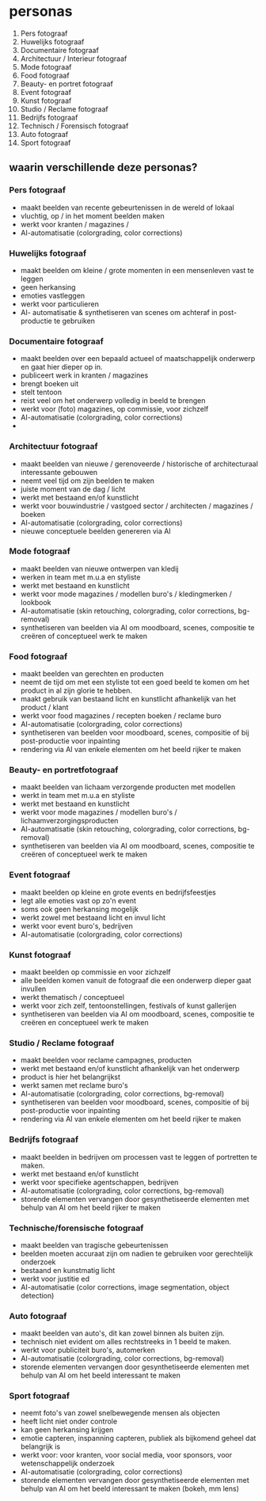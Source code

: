 # personas

1. Pers fotograaf
2. Huwelijks fotograaf
3. Documentaire fotograaf
4. Architectuur / Interieur fotograaf
5. Mode fotograaf
6. Food fotograaf
7. Beauty- en portret fotograaf
8. Event fotograaf
9. Kunst fotograaf
10. Studio / Reclame fotograaf
11. Bedrijfs fotograaf
12. Technisch / Forensisch fotograaf
13. Auto fotograaf
14. Sport fotograaf


## waarin verschillende deze personas?

### Pers fotograaf

- maakt beelden van recente gebeurtenissen in de wereld of lokaal
- vluchtig, op / in het moment beelden maken
- werkt voor kranten / magazines /
- AI-automatisatie (colorgrading, color corrections)


### Huwelijks fotograaf

- maakt beelden om kleine / grote momenten in een mensenleven vast te leggen
- geen herkansing
- emoties vastleggen
- werkt voor particulieren
- AI- automatisatie & synthetiseren van scenes om achteraf in post-productie te gebruiken


### Documentaire fotograaf

- maakt beelden over een bepaald actueel of maatschappelijk onderwerp en gaat hier dieper op in.
- publiceert werk in kranten / magazines
- brengt boeken uit
- stelt tentoon
- reist veel om het onderwerp volledig in beeld te brengen
- werkt voor (foto) magazines, op commissie, voor zichzelf
- AI-automatisatie (colorgrading, color corrections)
-

### Architectuur fotograaf

- maakt beelden van nieuwe / gerenoveerde / historische of architecturaal interessante gebouwen
- neemt veel tijd om zijn beelden te maken
- juiste moment van de dag / licht
- werkt met bestaand en/of kunstlicht
- werkt voor bouwindustrie / vastgoed sector / architecten / magazines / boeken
- AI-automatisatie (colorgrading, color corrections)
- nieuwe conceptuele beelden genereren via AI


### Mode fotograaf

- maakt beelden van nieuwe ontwerpen van kledij
- werken in team met m.u.a en styliste
- werkt met bestaand en kunstlicht
- werkt voor mode magazines / modellen buro's / kledingmerken / lookbook
- AI-automatisatie (skin retouching, colorgrading, color corrections, bg-removal)
- synthetiseren van beelden via AI om moodboard, scenes, compositie te creëren of conceptueel werk te maken


### Food fotograaf

- maakt beelden van gerechten en producten
- neemt de tijd om met een styliste tot een goed beeld te komen om het product in al zijn glorie te hebben.
- maakt gebruik van bestaand licht en kunstlicht afhankelijk van het product / klant
- werkt voor food magazines / recepten boeken / reclame buro
- AI-automatisatie (colorgrading, color corrections)
- synthetiseren van beelden voor moodboard, scenes, compositie of bij post-productie voor inpainting
- rendering via AI van enkele elementen om het beeld rijker te maken


### Beauty- en portretfotograaf

- maakt beelden van lichaam verzorgende producten met modellen
- werkt in team met m.u.a en styliste
- werkt met bestaand en kunstlicht
- werkt voor mode magazines / modellen buro's / lichaamverzorgingsproducten
- AI-automatisatie (skin retouching, colorgrading, color corrections, bg-removal)
- synthetiseren van beelden via AI om moodboard, scenes, compositie te creëren of conceptueel werk te maken


### Event fotograaf

- maakt beelden op kleine en grote events en bedrijfsfeestjes
- legt alle emoties vast op zo'n event
- soms ook geen herkansing mogelijk
- werkt zowel met bestaand licht en invul licht
- werkt voor event buro's, bedrijven
- AI-automatisatie (colorgrading, color corrections)


### Kunst fotograaf

- maakt beelden op commissie en voor zichzelf
- alle beelden komen vanuit de fotograaf die een onderwerp dieper gaat invullen
- werkt thematisch / conceptueel
- werkt voor zich zelf, tentoonstellingen, festivals of kunst gallerijen
- synthetiseren van beelden via AI om moodboard, scenes, compositie te creëren en conceptueel werk te maken


### Studio / Reclame fotograaf

- maakt beelden voor reclame campagnes, producten
- werkt met bestaand en/of kunstlicht afhankelijk van het onderwerp
- product is hier het belangrijkst
- werkt samen met reclame buro's
- AI-automatisatie (colorgrading, color corrections, bg-removal)
- synthetiseren van beelden voor moodboard, scenes, compositie of bij post-productie voor inpainting
- rendering via AI van enkele elementen om het beeld rijker te maken


### Bedrijfs fotograaf

- maakt beelden in bedrijven om processen vast te leggen of portretten te maken.
- werkt met bestaand en/of kunstlicht
- werkt voor specifieke agentschappen, bedrijven
- AI-automatisatie (colorgrading, color corrections, bg-removal)
- storende elementen vervangen door gesynthetiseerde elementen met behulp van AI om het beeld rijker te maken



### Technische/forensische fotograaf

- maakt beelden van tragische gebeurtenissen
- beelden moeten accuraat zijn om nadien te gebruiken voor gerechtelijk onderzoek
- bestaand en kunstmatig licht
- werkt voor justitie ed
- AI-automatisatie (color corrections, image segmentation, object detection)



### Auto fotograaf

- maakt beelden van auto's, dit kan zowel binnen als buiten zijn.
- technisch niet evident om alles rechtstreeks in 1 beeld te maken.
- werkt voor publiciteit buro's, automerken
- AI-automatisatie (colorgrading, color corrections, bg-removal)
- storende elementen vervangen door gesynthetiseerde elementen met behulp van AI om het beeld interessant te maken


### Sport fotograaf

- neemt foto's van zowel snelbewegende mensen als objecten
- heeft licht niet onder controle
- kan geen herkansing krijgen
- emotie capteren, inspanning capteren, publiek als bijkomend geheel dat belangrijk is
- werkt voor: voor kranten, voor social media, voor sponsors, voor wetenschappelijk onderzoek
- AI-automatisatie (colorgrading, color corrections)
- storende elementen vervangen door gesynthetiseerde elementen met behulp van AI om het beeld interessant te maken (bokeh, mm lens)
